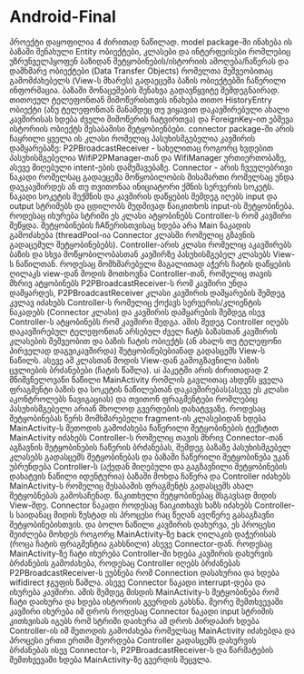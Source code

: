 # Android-Final

პროექტი დაყოფილია 4 ძირითად ნაწილად. model package-ში ინახება ის ბაზაში შენახული Entity ობიექტები, კლასები და ინტერფეისები რომლებიც უზრუნველჰყოფენ ბაზიდან შეტყობინების/ისტორიის ამოღება/ჩაწერას და დამხმარე ობიექტები (Data Transfer Objects) რომელთა მეშვეობითაც გამომძახებელს (View-ს მხარეს) გადაეცემა ბაზის ობიექტებში ჩაწერილი ინფორმაცია. ბაზაში მონაცემების შენახვა გადავწყვიტე შემდეგნაირად. თითოეულ ტელეფონთან მიმოწერისთვის ინახება თითო HistoryEntry ობიექტი (ანუ ტელეფონთან მანამდეც თუ ვიყავით დაკავშირებული ახალი კავშირისას ხდება ძველი მიმოწერის ჩატვირთვა) და ForeignKey-ით ებმევა ისტორიის ობიექტს შესაბამისი შეტყობიენბები.
connector package-ში არის ჩაყრილი ყველა ის კლასი რომელიც პასუხისმგებელია კავშირის დამყარებაზე:
P2PBroadcastReceiver - სახელითაც როგორც ხვდებით პასუხისმგებელია WifiP2PManager-თან და WifiManager ურთიერთობაზე, ასევე მიღებული intent-ების დამუშავებაზე.
Connector - არის ჩვეულებრივი ნაკადი რომელსაც გადაეცემა მოწყობილობის მისამართი რომელსაც უნდა დაუკავშირდეს ან თუ თვითონაა ინიციატორი ქმნის სერვერის სოკეტს. ნაკადი სოკეტის შექმნის და კავშირის დაწყების შემდეგ იღებს input და output სტრიმებს და ცდილობს მუდმივად წაიკითხოს input-ის შეტყობინება. როდესაც იხურება სტრიმი ეს კლასი ატყობინებს Controller-ს რომ კავშირი შეწყდა. შეტყობინების ჩAწერისთვისაც ხდება არა Main ნაკადის გამოძახება (threadPool-ია Connector კლასში რომელიც გზავნის გადაცემულ შეტყობინებებს).
Controller-არის კლასი რომელიც აკავშირებს ბაზის და სხვა მოწყობილობასთან კავშირზე პასუხისმგებელ კლასებს View-ს ნაწილთან. როდესაც მომხმარებელი მაგალითად აჭერს ჩატის დაწყების ღილაკს view-დან მოდის მოთხოვნა Controller-თან, რომელიც თავის მხრივ ატყობინებს  P2PBroadcastReceiver-ს რომ კავშირი უნდა დამყარდეს, P2PBroadcastReceiver კლასი კავშირის დამყარების შემდეგ კვლავ იძახებს Controller-ს რომელიც ქოქავს სერვერის/კლიენტის ნაკადებს (Connector კლასი) და კავშირის დამყარების შემდეგ ისევ Controller-ს ატყობინებს რომ კავშირი შედგა. ამის შედეგ Controller იღებს დაკავშირებულ ტელეფონთან არსებულ ძველ ჩატს ბაზასთან კავშირის კლასების მეშვეობით და ბაზის ჩატის ობიექტს (ან ახალს თუ ტელეფონი პირველად დაგვიკავშირდა) შეტყობინებებიანად გადასცემს View-ს ნაწილს. ასევე ამ კლასთან მოდის View-დან გამოგზავნილი ბაზის ცვლიების ბრძანებები (ჩატის წაშლა).
ui პაკეტში არის ძირითადად 2 მნიშვნელოვანი ნაწილი MainActivity რომლის გავლითაც ახდენს ყველა ფრაგმენტი ბაზის და სოკეტის ნაწილებთან დაკავშირებას(ასევე ეს კლასი აკონტროლებს ნავიგაციას)  და თვითონ ფრაგმენტები რომლებიც პასუხისმგებელი არიან მხოლოდ გვერდების დახატვვაზე. როდესაც შეტყობინებას წერს მომხმარებელი fragment-ის კლასებიდან ხდება MainActivity-ს მეთოდის გამოძახება ჩაწერილი შეტყობინების ტექსტით MainActivity იძახებს Controller-ს რომელიც თავის მხრივ Connector-თან აგზავნის შეტყობინების ჩაწერის ბრძანებას, შემდეგ ბაზაზე პასუხისმგებელ კლასებს გადასცემს შეტყობინებას და ბაზაში ჩაწერილი შეტყობინება უკან უბრუნდება Controller-ს (აქედან მიღებული და გაგზავნილი შეტყობინების დახატვის ნაწილი იდენტურია) ბაზაში მოხდა ჩაწერა და Controller იძახებს MainActivity-ს რომელიც შესაბამის ფრაგმენტს გადასცემს ახალ შეტყობნებას გამოსაჩენად. წაკითხული შეტყობინებაც მსგავსად მიდის View-მდე. Connector ნაკადი როდესაც წაიკითხავს ხაზს იძახებს Controller-ს საიდანაც მიდის ზუსტად ის პროცესი რაც წეღან ავღწერე გასაგზავნი შეტყობინებისთვის.
და ბოლო ნაწილი კავშირის დახურვა, ეს პროცესი შეიძლება მოხდეს როგორც MainActivity-ზე back ღილაკის დაჭერისას (როცა ჩატის ფრაგმენტია გახსნილი) ასევე Connector-დან. როდესაც MainActivity-ზე ჩატი იხურება Controller-ში ხდება კავშირის დახურვის ბრძანების გამოძახება, როდესაც Controller იღებს ბრძანებას P2PBroadcastReceiver-ს ეუბნება რომ Connection დასახურია და ხდება wifidirect ჯგუფის წაშლა. ასევე Connector ნაკადი interrupt-დება და იხურება კავშირი. ამის შემდეგ მისდის MainActivity-ს შეტყობინება რომ ჩატი დაიხურა და ხდება ისტორიის გვერდის გახსნა. მეორე შემთხვევაში კავშირი იხურება იმ დროს როდესაც Connector ნაკადი input სტრიმის კითხვისას იგებს რომ სტრიმი დაიხურა ამ დროს პირდაპირ ხდება Controller-ის იმ მეთოდის გამოძახება რომელსაც MainActivity იძახებდა და პროცესი ერთი ერთში მეორდება Controller გადასცემს დახურვის ბრძანებას ისევ Connector-ს, P2PBroadcastReceiver-ს და წარმატების შემთხვევაში ხდება MainActivity-ზე გვერდის შეცვლა.
